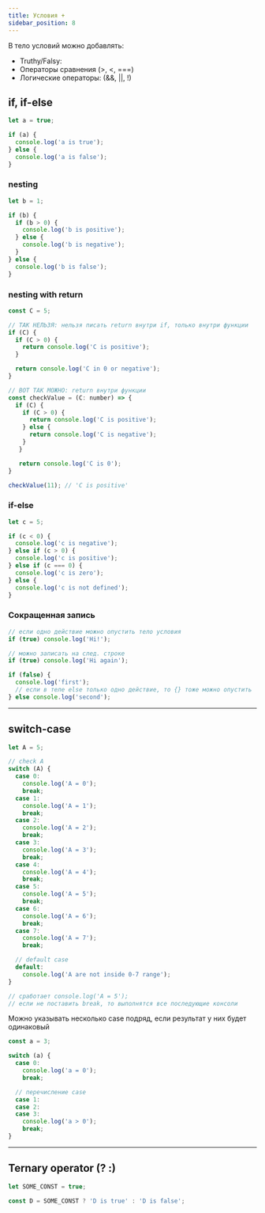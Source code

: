 ```yaml
---
title: Условия +
sidebar_position: 8
---
```


В тело условий можно добавлять:

- Truthy/Falsy:
- Операторы сравнения (>, <, ===)
- Логические операторы: (&&, ||, !)

## if, if-else

```js
let a = true;

if (a) {
  console.log('a is true');
} else {
  console.log('a is false');
}
```

### nesting

```js
let b = 1;

if (b) {
  if (b > 0) {
    console.log('b is positive');
  } else {
    console.log('b is negative');
  }
} else {
  console.log('b is false');
}
```

### nesting with return

```js
const C = 5;

// ТАК НЕЛЬЗЯ: нельзя писать return внутри if, только внутри функции
if (C) {
  if (C > 0) {
    return console.log('C is positive');
  }

  return console.log('C in 0 or negative');
}

// ВОТ ТАК МОЖНО: return внутри функции
const checkValue = (C: number) => {
  if (C) {
    if (C > 0) {
      return console.log('C is positive');
    } else {
      return console.log('C is negative');
    }
   }

   return console.log('C is 0');
}

checkValue(11); // 'C is positive'
```

### if-else

```js
let c = 5;

if (c < 0) {
  console.log('c is negative');
} else if (c > 0) {
  console.log('c is positive');
} else if (c === 0) {
  console.log('c is zero');
} else {
  console.log('c is not defined');
}
```

### Сокращенная запись

```js
// если одно действие можно опустить тело условия
if (true) console.log('Hi!');

// можно записать на след. строке
if (true) console.log('Hi again');

if (false) {
  console.log('first');
  // если в теле else только одно действие, то {} тоже можно опустить
} else console.log('second');
```

---

## switch-case

```js
let A = 5;

// check A
switch (A) {
  case 0:
    console.log('A = 0');
    break;
  case 1:
    console.log('A = 1');
    break;
  case 2:
    console.log('A = 2');
    break;
  case 3:
    console.log('A = 3');
    break;
  case 4:
    console.log('A = 4');
    break;
  case 5:
    console.log('A = 5');
    break;
  case 6:
    console.log('A = 6');
    break;
  case 7:
    console.log('A = 7');
    break;

  // default case
  default:
    console.log('A are not inside 0-7 range');
}

// сработает console.log('A = 5');
// если не поставить break, то выполнятся все последующие консоли
```

Можно указывать несколько case подряд, если результат у них будет одинаковый

```js
const a = 3;

switch (a) {
  case 0:
    console.log('a = 0');
    break;

  // перечисление case
  case 1:
  case 2:
  case 3:
    console.log('a > 0');
    break;
}
```

---

## Ternary operator (? :)

```js
let SOME_CONST = true;

const D = SOME_CONST ? 'D is true' : 'D is false';
```
